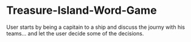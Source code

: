 # Treasure-Island-Word-Game
User starts by being a capitain to a ship and discuss the journy with his teams... and let the user decide some of the decisions.
